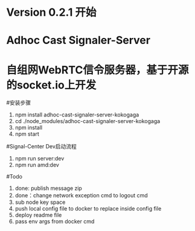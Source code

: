 Version 0.2.1 开始
===
Adhoc Cast Signaler-Server
===
自组网WebRTC信令服务器，基于开源的socket.io上开发
===
#安装步骤
1. npm install adhoc-cast-signaler-server-kokogaga
1. cd ./node_modules/adhoc-cast-signaler-server-kokogaga
1. npm install
1. npm start


#Signal-Center Dev启动流程
1. npm run server:dev
1. npm run amd:dev

#Todo
1. done: publish message zip
2. done：change network exception cmd to logout cmd
3. sub node key space
4. push local config file to docker to replace inside config file
5. deploy readme file
6. pass env args from docker cmd